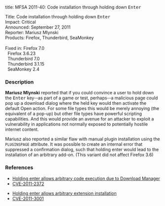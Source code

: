 title: MFSA 2011-40: Code installation through holding down <kbd>Enter</kbd>

<p>
<span class="label">Title:</span>      Code installation through holding down <kbd>Enter</kbd><br/>
<span class="label">Impact:</span>     Critical<br/>
<span class="label">Announced:</span>  September 27, 2011<br/>
<span class="label">Reporter:</span>   Mariusz Mlynski<br/>
<span class="label">Products:</span>   Firefox, Thunderbird, SeaMonkey<br/>
<br/>
<span class="label">Fixed in:</span>   Firefox 7.0<br/>
<span class="label">&#160;</span>      Firefox 3.6.23<br/>
<span class="label">&#160;</span>      Thunderbird 7.0<br/>
<span class="label">&#160;</span>      Thunderbird 3.1.15<br/>
<span class="label">&#160;</span>      SeaMonkey 2.4<br/>
</p>


<h3>Description</h3>

<p><strong>Mariusz Mlynski</strong> reported that if you could convince
a user to hold down the <kbd>Enter</kbd> key--as part of a game or test,
perhaps--a malicious page could pop up a download dialog where the held
key would then activate the default Open action. For some file types this
would be merely annoying (the equivalent of a pop-up) but other file
types have powerful scripting capabilities. And this would provide an
avenue for an attacker to exploit a vulnerability in applications not
normally exposed to potentially hostile internet content.
</p>

<p>Mariusz also reported a similar flaw with manual plugin installation
using the <code>PLUGINSPAGE</code> attribute. It was possible to create
an internal error that suppressed a confirmation dialog, such that holding
enter would lead to the installation of an arbitrary add-on. (This variant
did not affect Firefox 3.6)
</p>

<h3>References</h3>

<ul>
  <li><a href="https://bugzilla.mozilla.org/buglist.cgi?bug_id=657462,662309,663899">
          Holding enter allows arbitrary code execution due to Download Manager</a></li>
  <li><a class="ex-ref" href="http://cve.mitre.org/cgi-bin/cvename.cgi?name=CVE-2011-2372">CVE-2011-2372</a></li>
</ul>

<ul>
  <li><a href="https://bugzilla.mozilla.org/show_bug.cgi?id=672485">
     Holding enter allows arbitrary extension installation</a></li>
  <li><a class="ex-ref" href="http://cve.mitre.org/cgi-bin/cvename.cgi?name=CVE-2011-3001">CVE-2011-3001</a></li>
</ul>



